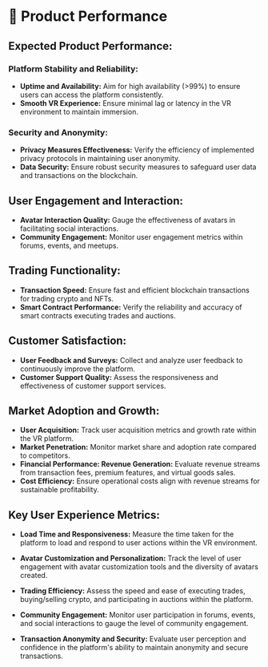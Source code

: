 # 🚀 Product Performance

## Expected Product Performance:

### Platform Stability and Reliability:

- **Uptime and Availability:** Aim for high availability (>99%) to ensure users can access the platform consistently.
- **Smooth VR Experience:** Ensure minimal lag or latency in the VR environment to maintain immersion.

### Security and Anonymity:

- **Privacy Measures Effectiveness:** Verify the efficiency of implemented privacy protocols in maintaining user anonymity.
- **Data Security:** Ensure robust security measures to safeguard user data and transactions on the blockchain.

## User Engagement and Interaction:

- **Avatar Interaction Quality:** Gauge the effectiveness of avatars in facilitating social interactions.
- **Community Engagement:** Monitor user engagement metrics within forums, events, and meetups.

## Trading Functionality:

- **Transaction Speed:** Ensure fast and efficient blockchain transactions for trading crypto and NFTs.
- **Smart Contract Performance:** Verify the reliability and accuracy of smart contracts executing trades and auctions.

## Customer Satisfaction:

- **User Feedback and Surveys:** Collect and analyze user feedback to continuously improve the platform.
- **Customer Support Quality:** Assess the responsiveness and effectiveness of customer support services.

## Market Adoption and Growth:

- **User Acquisition:** Track user acquisition metrics and growth rate within the VR platform.
- **Market Penetration:** Monitor market share and adoption rate compared to competitors.
- **Financial Performance: Revenue Generation:** Evaluate revenue streams from transaction fees, premium features, and virtual goods sales.
- **Cost Efficiency:** Ensure operational costs align with revenue streams for sustainable profitability.

## Key User Experience Metrics:

- **Load Time and Responsiveness:** Measure the time taken for the platform to load and respond to user actions within the VR environment.

- **Avatar Customization and Personalization:** Track the level of user engagement with avatar customization tools and the diversity of avatars created.

- **Trading Efficiency:** Assess the speed and ease of executing trades, buying/selling crypto, and participating in auctions within the platform.

- **Community Engagement:** Monitor user participation in forums, events, and social interactions to gauge the level of community engagement.

- **Transaction Anonymity and Security:** Evaluate user perception and confidence in the platform's ability to maintain anonymity and secure transactions.
